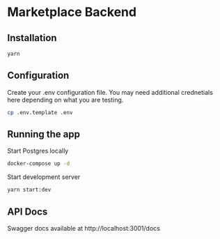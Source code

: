 # Marketplace Backend

## Installation

```bash
yarn
```

## Configuration

Create your .env configuration file.  You may need additional crednetials
here depending on what you are testing.

```bash
cp .env.template .env
```

## Running the app
Start Postgres locally
```bash
docker-compose up -d
```

Start development server
```bash
yarn start:dev
```

## API Docs

Swagger docs available at 
http://localhost:3001/docs
